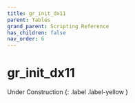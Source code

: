 ```yaml
---
title: gr_init_dx11
parent: Tables
grand_parent: Scripting Reference
has_children: false
nav_order: 6
---
```


# gr_init_dx11
Under Construction
{: .label .label-yellow }